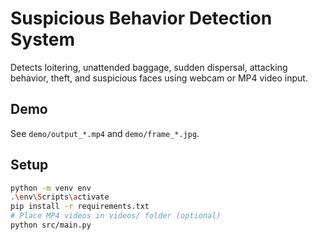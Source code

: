 # Suspicious Behavior Detection System
Detects loitering, unattended baggage, sudden dispersal, attacking behavior, theft, and suspicious faces using webcam or MP4 video input.
## Demo
See `demo/output_*.mp4` and `demo/frame_*.jpg`.
## Setup
```bash
python -m venv env
.\env\Scripts\activate
pip install -r requirements.txt
# Place MP4 videos in videos/ folder (optional)
python src/main.py